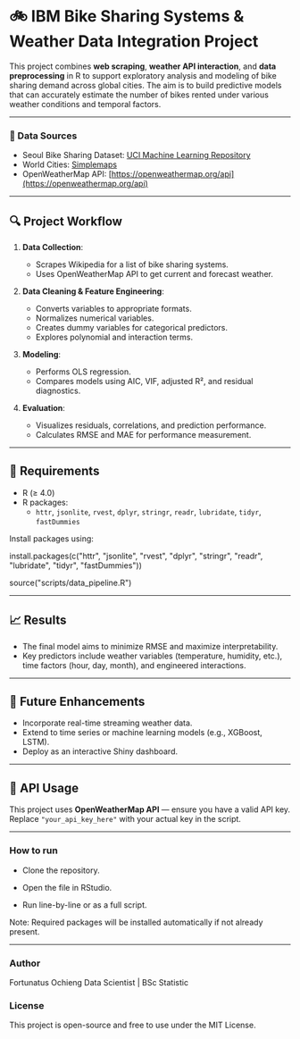 # 🚲 IBM Bike Sharing Systems & Weather Data Integration Project

This project combines **web scraping**, **weather API interaction**, and **data preprocessing** in R to support exploratory analysis and modeling of bike sharing demand across global cities. The aim is to build predictive models that can accurately estimate the number of bikes rented under various weather conditions and temporal factors.

---
### 📁 Data Sources

- Seoul Bike Sharing Dataset: [UCI Machine Learning Repository](https://archive.ics.uci.edu/ml/datasets/Seoul+Bike+Sharing+Demand)
- World Cities: [Simplemaps](https://simplemaps.com/data/world-cities)
- OpenWeatherMap API: [https://openweathermap.org/api](https://openweathermap.org/api)

---

## 🔍 Project Workflow

1. **Data Collection**:
   - Scrapes Wikipedia for a list of bike sharing systems.
   - Uses OpenWeatherMap API to get current and forecast weather.

2. **Data Cleaning & Feature Engineering**:
   - Converts variables to appropriate formats.
   - Normalizes numerical variables.
   - Creates dummy variables for categorical predictors.
   - Explores polynomial and interaction terms.

3. **Modeling**:
   - Performs OLS regression.
   - Compares models using AIC, VIF, adjusted R², and residual diagnostics.

4. **Evaluation**:
   - Visualizes residuals, correlations, and prediction performance.
   - Calculates RMSE and MAE for performance measurement.

---

## 🔧 Requirements

- R (≥ 4.0)
- R packages:
  - `httr`, `jsonlite`, `rvest`, `dplyr`, `stringr`, `readr`, `lubridate`, `tidyr`, `fastDummies`

Install packages using:

install.packages(c("httr", "jsonlite", "rvest", "dplyr", "stringr", "readr", "lubridate", "tidyr", "fastDummies"))


source("scripts/data_pipeline.R")

---

## 📈 Results

- The final model aims to minimize RMSE and maximize interpretability.
- Key predictors include weather variables (temperature, humidity, etc.), time factors (hour, day, month), and engineered interactions.

---
## 🚀 Future Enhancements

- Incorporate real-time streaming weather data.
- Extend to time series or machine learning models (e.g., XGBoost, LSTM).
- Deploy as an interactive Shiny dashboard.

---

## 🔑 API Usage

This project uses **OpenWeatherMap API** — ensure you have a valid API key. Replace `"your_api_key_here"` with your actual key in the script.

---

### How to run

* Clone the repository.

* Open the file in RStudio.

* Run line-by-line or as a full script.

Note: Required packages will be installed automatically if not already present.

---

### Author
Fortunatus Ochieng
Data Scientist | BSc Statistic

### License
This project is open-source and free to use under the MIT License.
